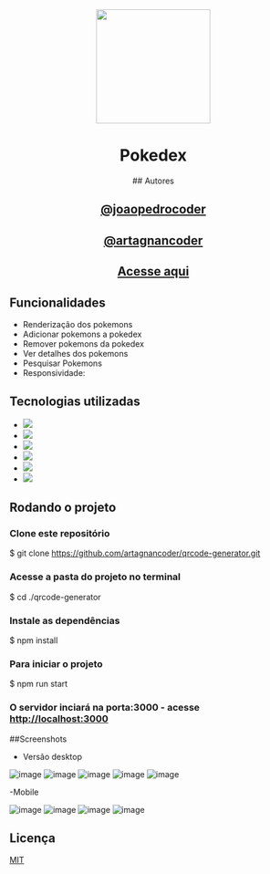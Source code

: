 

<div align="center">
<img src='https://c.tenor.com/XDAe8PDHSIMAAAAd/downsign-qr-code.gif' width="200" height="200">
  </div>
<div align="center"> 
<h1> Pokedex </h1>
</div>

<div align="center"> 
## Autores

  <h2> <a href="https://github.com/joaopedrocoder"> @joaopedrocoder </a> </h2>
  <h2> <a href="https://github.com/artagnancoder"> @artagnancoder </a> </h2>
</div>




<div align="center"> 
  <h2> <a href='http://political-letter.surge.sh/' target='_blank'> Acesse aqui </a> </h2>
</div>




## Funcionalidades

- Renderização dos pokemons
- Adicionar pokemons a pokedex
- Remover pokemons da pokedex
- Ver detalhes dos pokemons
- Pesquisar Pokemons
- Responsividade:

## Tecnologias utilizadas

- <img src="https://img.shields.io/badge/JavaScript-F7DF1E?style=for-the-badge&logo=javascript&logoColor=black" target="_blank">
- <img src="https://img.shields.io/badge/HTML5-E34F26?style=for-the-badge&logo=html5&logoColor=white" target="_blank">
- <img src="https://img.shields.io/badge/CSS3-1572B6?style=for-the-badge&logo=css3&logoColor=white" target="_blank">
- <img src="https://img.shields.io/badge/React-20232A?style=for-the-badge&logo=react&logoColor=61DAFB" target="_blank">
- <img src="https://img.shields.io/badge/styled--components-DB7093?style=for-the-badge&logo=styled-components&logoColor=white" target="_blank">
- <img src="https://img.shields.io/badge/Material--UI-0081CB?style=for-the-badge&logo=material-ui&logoColor=white" target="_blank">


## Rodando o projeto

### Clone este repositório
$ git clone <https://github.com/artagnancoder/qrcode-generator.git>

### Acesse a pasta do projeto no terminal
$ cd ./qrcode-generator

### Instale as dependências
$ npm install

### Para iniciar o projeto
$ npm run start

### O servidor inciará na porta:3000 - acesse <http://localhost:3000>

##Screenshots

- Versão desktop

![image](https://user-images.githubusercontent.com/83232317/131231277-42df50a4-5204-4b19-be13-17fe1807d73b.png)
![image](https://user-images.githubusercontent.com/81184973/126021807-d3a05ca8-9a41-4a41-89fb-0dfad3c605e4.png)
![image](https://user-images.githubusercontent.com/81184973/126021816-9d411272-6dd9-4001-8477-24ce78ccca73.png)
![image](https://user-images.githubusercontent.com/81184973/126021822-e8f3746c-0c17-49e4-a590-3f02bedd6ab1.png)
![image](https://user-images.githubusercontent.com/81184973/126021854-330b3de2-99b9-4e70-a0f0-7da5271cb950.png)

-Mobile

![image](https://user-images.githubusercontent.com/81184973/126077130-7cc4ce82-b431-4663-9d22-bdb3b72b265a.png)
![image](https://user-images.githubusercontent.com/81184973/126077143-0a3466c0-42a1-4354-b0fe-5b96735295c6.png)
![image](https://user-images.githubusercontent.com/81184973/126077170-66049302-f154-46e5-821e-b049e23cc866.png)
![image](https://user-images.githubusercontent.com/81184973/126077190-7343aaa2-b9f3-4525-be91-ae15ea0aa597.png)

## Licença 

[MIT](https://choosealicense.com/licenses/mit/)








